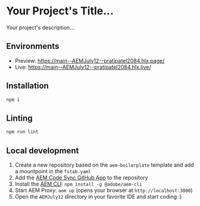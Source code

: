 # Your Project's Title...
Your project's description...

## Environments
- Preview: https://main--AEMJuly12--pratipatel2084.hlx.page/
- Live: https://main--AEMJuly12--pratipatel2084.hlx.live/

## Installation

```sh
npm i
```

## Linting

```sh
npm run lint
```

## Local development

1. Create a new repository based on the `aem-boilerplate` template and add a mountpoint in the `fstab.yaml`
1. Add the [AEM Code Sync GitHub App](https://github.com/apps/aem-code-sync) to the repository
1. Install the [AEM CLI](https://github.com/adobe/helix-cli): `npm install -g @adobe/aem-cli`
1. Start AEM Proxy: `aem up` (opens your browser at `http://localhost:3000`)
1. Open the `AEMJuly12` directory in your favorite IDE and start coding :)
